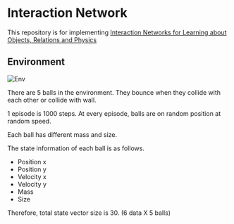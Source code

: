 # Interaction Network

This repository is for implementing [Interaction Networks for Learning about Objects, Relations and Physics](https://arxiv.org/abs/1612.00222)



## Environment

![Env](D:\Github\Interaction_Network\Image\Env.gif)



There are 5 balls in the environment. They bounce when they collide with each other or collide with wall. 

1 episode is 1000 steps. At every episode, balls are on random position at random speed. 

Each ball has different mass and size. 

The state information of each ball is as follows. 

- Position x
- Position y
- Velocity x
- Velocity y
- Mass
- Size

Therefore, total state vector size is 30. (6 data X 5 balls)



